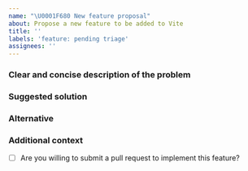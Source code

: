 ```yaml
---
name: "\U0001F680 New feature proposal"
about: Propose a new feature to be added to Vite
title: ''
labels: 'feature: pending triage'
assignees: ''
---
```


### Clear and concise description of the problem

<!-- As a developer using Vite I want [goal / wish] so that [benefit]. -->

### Suggested solution

<!-- In module [xy] we could provide following implementation... -->

### Alternative

<!-- Clear and concise description of any alternative solutions or features you've considered. -->

### Additional context

<!-- Any other context or screenshots about the feature request here. -->

- [ ] Are you willing to submit a pull request to implement this feature?
